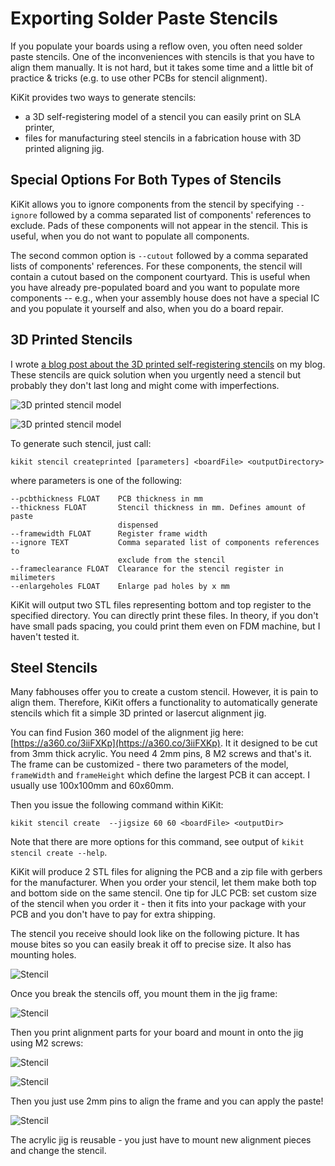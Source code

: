 # Exporting Solder Paste Stencils

If you populate your boards using a reflow oven, you often need solder paste
stencils. One of the inconveniences with stencils is that  you have to align
them manually. It is not hard, but it takes some time and a little bit of
practice & tricks (e.g. to use other PCBs for stencil alignment).

KiKit provides two ways to generate stencils:

- a 3D self-registering model of a stencil you can easily print on SLA printer,
- files for manufacturing steel stencils in a fabrication house with 3D printed
  aligning jig.

## Special Options For Both Types of Stencils

KiKit allows you to ignore components from the stencil by specifying `--ignore`
followed by a comma separated list of components' references to exclude. Pads of
these components will not appear in the stencil. This is useful, when you do not
want to populate all components.

The second common option is `--cutout` followed by a comma separated lists of
components' references. For these components, the stencil will contain a cutout
based on the component courtyard. This is useful when you have already
pre-populated board and you want to populate more components -- e.g., when your
assembly house does not have a special IC and you populate it yourself and also,
when you do a board repair.

## 3D Printed Stencils

I wrote [a blog post about the 3D printed self-registering
stencils](https://blog.honzamrazek.cz/2020/01/printing-solder-paste-stencils-on-an-sla-printer/)
on my blog. These stencils are quick solution when you urgently need a stencil
but probably they don't last long and might come with imperfections.

![3D printed stencil model](resources/3dstencil1.png)

![3D printed stencil model](resources/3dstencil2.jpg)

To generate such stencil, just call:
```
kikit stencil createprinted [parameters] <boardFile> <outputDirectory>
```
where parameters is one of the following:
```
--pcbthickness FLOAT    PCB thickness in mm
--thickness FLOAT       Stencil thickness in mm. Defines amount of paste
                        dispensed
--framewidth FLOAT      Register frame width
--ignore TEXT           Comma separated list of components references to
                        exclude from the stencil
--frameclearance FLOAT  Clearance for the stencil register in milimeters
--enlargeholes FLOAT    Enlarge pad holes by x mm
```

KiKit will output two STL files representing bottom and top register to the
specified directory. You can directly print these files. In theory, if you don't
have small pads spacing, you could print them even on FDM machine, but I haven't
tested it.

## Steel Stencils

Many fabhouses offer you to create a custom stencil. However, it is pain to
align them. Therefore, KiKit offers a functionality to automatically generate
stencils which fit a simple 3D printed or lasercut alignment jig.

You can find Fusion 360 model of the alignment jig here:
[https://a360.co/3iiFXKp](https://a360.co/3iiFXKp). It it designed to be cut
from 3mm thick acrylic. You need 4 2mm pins, 8 M2 screws and that's it. The
frame can be customized - there two parameters of the model, `frameWidth` and
`frameHeight` which define the largest PCB it can accept. I usually use
100x100mm and 60x60mm.

Then you issue the following command within KiKit:
```
kikit stencil create  --jigsize 60 60 <boardFile> <outputDir>
```
Note that there are more options for this command, see output of `kikit stencil
create --help`.

KiKit will produce 2 STL files for aligning the PCB and a zip file with gerbers
for the manufacturer. When you order your stencil, let them make both top and
bottom side on the same stencil. One tip for JLC PCB: set custom size of the
stencil when you order it - then it fits into your package with your PCB and you
don't have to pay for extra shipping.

The stencil you receive should look like on the following picture. It has mouse
bites so you can easily break it off to precise size. It also has mounting
holes.

![Stencil](resources/stencil1.jpg)

Once you break the stencils off, you mount them in the jig frame:

![Stencil](resources/stencil2.jpg)

Then you print alignment parts for your board and mount in onto the jig using M2
screws:

![Stencil](resources/stencil3.jpg)

![Stencil](resources/stencil4.jpg)

Then you just use 2mm pins to align the frame and you can apply the paste!

![Stencil](resources/stencil5.jpg)

The acrylic jig is reusable - you just have to mount new alignment pieces and
change the stencil.
